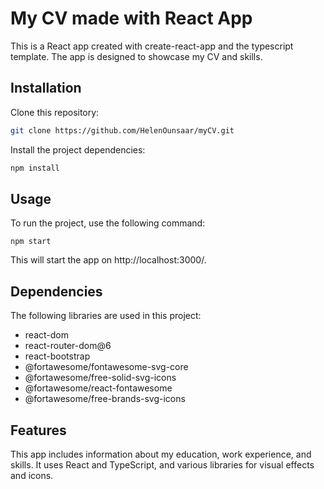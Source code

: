 # My CV made with React App

This is a React app created with create-react-app and the typescript template. The app is designed to showcase my CV and skills.

## Installation

Clone this repository:

```bash
git clone https://github.com/HelenOunsaar/myCV.git
```
Install the project dependencies:

```bash
npm install
```

## Usage
To run the project, use the following command:
```
npm start
```
This will start the app on http://localhost:3000/.
## Dependencies
The following libraries are used in this project:

* react-dom 
* react-router-dom@6
* react-bootstrap
* @fortawesome/fontawesome-svg-core
* @fortawesome/free-solid-svg-icons
* @fortawesome/react-fontawesome
* @fortawesome/free-brands-svg-icons
## Features

This app includes information about my education, work experience, and skills. It uses React and TypeScript, and various libraries for visual effects and icons.